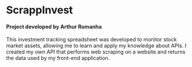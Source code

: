 # ScrappInvest
<h4>Project developed by Arthur Romanha</h4>
This investment tracking spreadsheet was developed to monitor stock market assets, allowing me to learn and apply my knowledge about APIs. I created my own API that performs web scraping on a website and returns the data used by my front-end application.
